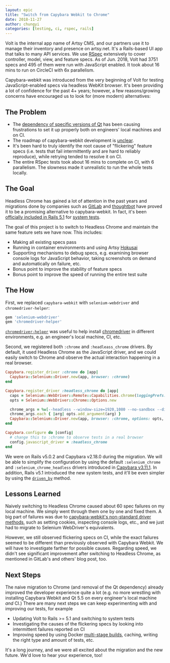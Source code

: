 ```yaml
---
layout: epic
title: "Switch from Capybara Webkit to Chrome"
date: 2018-11-27
author: chungyi
categories: [testing, ci, rspec, rails]
---
```


Volt is the internal app name of Artsy CMS, and our partners use it to manage their inventory and presence on artsy.net. It's a Rails-based UI app that talks to many API services. We use [RSpec][rspec] extensively to cover controller, model, view, and feature specs. As of Jun. 2018, Volt had 3751 specs and 495 of them were run with JavaScript enabled. It took about 16 mins to run on CircleCI with 6x parallelism.

Capybara-webkit was introduced from the very beginning of Volt for testing JavaScript-enabled specs via headless WebKit browser. It's been providing a lot of confidence for the past 4+ years; however, a few reasons/growing concerns have encouraged us to look for (more modern) alternatives:

<!-- more -->

## The Problem

- The [dependency of specific versions of Qt][qt-dependency] has been causing frustrations to set it up properly both on engineers' local machines and on CI.
- The roadmap of capybara-webkit development is [unclear][unclear-capybara-webkit-roadmap].
- It's been hard to truly identify the root cause of "flickering" feature specs (i.e. tests that fail intermittently and are hard to reliably reproduce), while retrying tended to resolve it on CI.
- The entire RSpec tests took about 16 mins to complete on CI, with 6 parallelism. The slowness made it unrealistic to run the whole tests locally.

## The Goal

Headless Chrome has gained a lot of attention in the past years and migrations done by companies such as [GitLab][headless-chrome-migration-gitlab] and [thoughtbot][headless-chrome-migration-thoughtbot] have proved it to be a promising alternative to capybara-webkit. In fact, it's been [officially included in Rails 5.1][rails-5.1-system-tests] for [system tests][rails-system-tests].

The goal of this project is to switch to Headless Chrome and maintain the same feature sets we have now. This includes:

- Making all existing specs pass
- Running in container environments and using Artsy [Hokusai][hokusai]
- Supporting mechanisms to debug specs, e.g. examining browser console logs for JavaScript behavior, taking screenshots on demand and automatically on failure, etc.
- Bonus point to improve the stability of feature specs
- Bonus point to improve the speed of running the entire test suite

## The How

First, we replaced `capybara-webkit` with `selenium-webdriver` and `chromedriver-helper`:

```ruby
gem 'selenium-webdriver'
gem 'chromedriver-helper'
```

[`chromedriver-helper`][chromedriver-helper] was useful to help install [chromedriver][chromedriver] in different environments, e.g. an engineer's local machine, CI, etc.

Second, we registered both `:chrome` and `:headleass_chrome` drivers. By default, it used Headless Chrome as the JavaScript driver, and we could easily switch to Chrome and observe the actual interaction happening in a real browser.

```ruby
Capybara.register_driver :chrome do |app|
  Capybara::Selenium::Driver.new(app, browser: :chrome)
end

Capybara.register_driver :headless_chrome do |app|
  caps = Selenium::WebDriver::Remote::Capabilities.chrome(loggingPrefs: { browser: 'ALL' })
  opts = Selenium::WebDriver::Chrome::Options.new

  chrome_args = %w[--headless --window-size=1920,1080 --no-sandbox --disable-dev-shm-usage]
  chrome_args.each { |arg| opts.add_argument(arg) }
  Capybara::Selenium::Driver.new(app, browser: :chrome, options: opts, desired_capabilities: caps)
end

Capybara.configure do |config|
  # change this to :chrome to observe tests in a real browser
  config.javascript_driver = :headless_chrome
end
```

We were on Rails v5.0.2 and Capybara v2.18.0 during the migration. We will be able to simplify the configuration by using the default `:selenium_chrome` and `:selenium_chrome_headless` drivers introduced in [Capybara v3.11.1][capybara-default-chrome-drivers]. In addition, Rails v5.1 introduced the new system tests, and it'll be even simpler by using the [`driven_by`][driven-by] method.

## Lessons Learned

Naively switching to Headless Chrome caused about 60 spec failures on my local machine. We simply went through them one by one and fixed them. A big part of failures was due to [capybara-webkit's non-standard driver methods][capybara-webkit-non-standard-driver-methods], such as setting cookies, inspecting console logs, etc., and we just had to migrate to Selenium WebDriver's equivalents.

However, we still observed flickering specs on CI, while the exact failures seemed to be different than previously observed with Capybara Webkit. We will have to investigate farther for possible causes. Regarding speed, we didn't see significant improvement after switching to Headless Chrome, as mentioned in GitLab's and others' blog post, too.

## Next Steps

The naive migration to Chrome (and removal of the Qt dependency) already improved the developer experience quite a lot (e.g. no more wrestling with installing Capybara Webkit and Qt 5.5 on every engineer's local machine _and_ CI.) There are many next steps we can keep experimenting with and improving our tests, for example

- Updating Volt to Rails >= 5.1 and switching to system tests
- Investigating the causes of the flickering specs by looking into intermittent failures reported on CI
- Improving speed by using Docker [multi-stage builds][multi-stage-builds], caching, writing the right type and amount of tests, etc.

It's a long journey, and we were all excited about the migration and the new future. We'd love to hear your experience, too!

[qt-dependency]: https://github.com/thoughtbot/capybara-webkit/tree/v1.14.0#qt-dependency-and-installation-issues
[unclear-capybara-webkit-roadmap]: https://github.com/thoughtbot/capybara-webkit/issues/885#issuecomment-193988527
[rspec]: https://github.com/rspec/rspec
[headless-chrome-migration-gitlab]: https://about.gitlab.com/2017/12/19/moving-to-headless-chrome/
[headless-chrome-migration-thoughtbot]: https://robots.thoughtbot.com/headless-feature-specs-with-chrome
[capybara-webkit-non-standard-driver-methods]: https://github.com/thoughtbot/capybara-webkit/tree/v1.14.0#non-standard-driver-methods
[rails-5.1-system-tests]: http://guides.rubyonrails.org/5_1_release_notes.html#system-tests
[rails-system-tests]: https://guides.rubyonrails.org/testing.html#system-testing
[hokusai]: https://github.com/artsy/hokusai
[chromedriver-helper]: https://github.com/flavorjones/chromedriver-helper
[chromedriver]: https://sites.google.com/a/chromium.org/chromedriver/
[capybara-default-chrome-drivers]: https://github.com/teamcapybara/capybara/blob/3.11.1/lib/capybara.rb#L535-L545
[driven-by]: https://api.rubyonrails.org/v5.1.3/classes/ActionDispatch/SystemTestCase.html#method-c-driven_by
[multi-stage-builds]: https://docs.docker.com/develop/develop-images/multistage-build/
